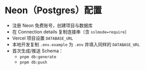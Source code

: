 # Neon（Postgres）配置

- 注册 Neon 免费账号，创建项目与数据库
- 在 Connection details 复制连接串（含 `sslmode=require`）
- Vercel 项目设置 `DATABASE_URL`
- 本地开发复制 `.env.example` 为 `.env` 并填入同样的 `DATABASE_URL`
- 首次生成/推送 Schema：
  - `pnpm db:generate`
  - `pnpm db:push`
